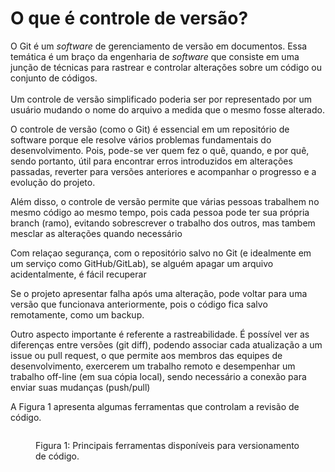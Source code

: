 # O que é controle de versão?

O Git é um _software_ de gerenciamento de versão em documentos. Essa temática é um braço da engenharia de _software_ que consiste em uma junção de técnicas para rastrear e controlar alterações sobre um código ou conjunto de códigos.\
\
Um controle de versão simplificado poderia ser por representado por um usuário mudando o nome do arquivo a medida que o mesmo fosse alterado.

O controle de versão (como o Git) é essencial em um repositório de software porque ele resolve vários problemas fundamentais do desenvolvimento. Pois, pode-se ver quem fez o quê, quando, e por quê, sendo portanto, útil para encontrar erros introduzidos em alterações passadas, reverter para versões anteriores e acompanhar o progresso e a evolução do projeto.

Além disso, o controle de versão permite que várias pessoas trabalhem no mesmo código ao mesmo tempo, pois cada pessoa pode ter sua própria branch (ramo), evitando sobrescrever o trabalho dos outros, mas tambem mesclar as alterações quando necessário

Com relaçao segurança, com o repositório salvo no Git (e idealmente em um serviço como GitHub/GitLab), se alguém apagar um arquivo acidentalmente, é fácil recuperar

Se o projeto apresentar falha após uma alteração, pode voltar para uma versão que funcionava anteriormente, pois o código fica salvo remotamente, como um backup.

Outro aspecto importante é referente a rastreabilidade. É possível ver as diferenças entre versões (git diff), podendo associar cada atualização a um issue ou pull request, o que permite aos membros das equipes de desenvolvimento, exercerem um trabalho remoto e desempenhar um trabalho off-line (em sua cópia local), sendo necessário a conexão para enviar suas mudanças (push/pull)

A Figura 1 apresenta algumas ferramentas que controlam a revisão de código.

<figure><img src="../../.gitbook/assets/Screenshot 2025-05-28 at 14-51-08 Editing rea_git_github_index.md at main · wmpjrufg_rea_git_github.png" alt=""><figcaption><p>Figura 1: Principais ferramentas disponíveis para versionamento de código.</p></figcaption></figure>

##
